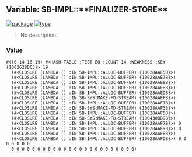 ## Variable: SB-IMPL::\*\*FINALIZER-STORE\*\*
[![package](https://img.shields.io/badge/Package-SB--IMPL-5f9ea0.svg?style=social&colorA=999999)](../) [![type](https://img.shields.io/badge/Type-Variable-5f9ea0.svg?style=social&colorA=999999)](../#variable) 

> No description.

### Value
```
#((0 14 16 19) #<HASH-TABLE :TEST EQ :COUNT 14 :WEAKNESS :KEY {1002628DC3}> 19
  (#<CLOSURE (LAMBDA () :IN SB-IMPL::ALLOC-BUFFER) {10028AAE5B}>)
  (#<CLOSURE (LAMBDA () :IN SB-IMPL::ALLOC-BUFFER) {10028AAE7B}>)
  (#<CLOSURE (LAMBDA () :IN SB-IMPL::ALLOC-BUFFER) {10028AAE9B}>)
  (#<CLOSURE (LAMBDA () :IN SB-IMPL::ALLOC-BUFFER) {10028AAEBB}>)
  (#<CLOSURE (LAMBDA () :IN SB-IMPL::ALLOC-BUFFER) {10028AAEDB}>)
  (#<CLOSURE (LAMBDA () :IN SB-SYS:MAKE-FD-STREAM) {10028AAEFB}>)
  (#<CLOSURE (LAMBDA () :IN SB-IMPL::ALLOC-BUFFER) {10028AAF1B}>)
  (#<CLOSURE (LAMBDA () :IN SB-SYS:MAKE-FD-STREAM) {10028AAF3B}>)
  (#<CLOSURE (LAMBDA () :IN SB-IMPL::ALLOC-BUFFER) {10028AAF5B}>)
  (#<CLOSURE (LAMBDA () :IN SB-SYS:MAKE-FD-STREAM) {100430BD9B}>)
  (#<CLOSURE (LAMBDA () :IN SB-IMPL::ALLOC-BUFFER) {10028AAF7B}>) 0
  (#<CLOSURE (LAMBDA () :IN SB-IMPL::ALLOC-BUFFER) {10028AAF9B}>) 0
  (#<CLOSURE (LAMBDA () :IN SB-IMPL::ALLOC-BUFFER) {10028AAFBB}>)
  (#<CLOSURE (LAMBDA () :IN SB-IMPL::ALLOC-BUFFER) {10028AAFDB}>) 0 0 0 0 0 0 0
  0 0 0 0 0 0 0 0 0 0 0 0 0 0 0 0 0 0 0 0 0 0 0 0)
```
